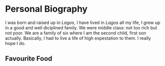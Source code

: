 # Personal Biography
I was born and raised up in *Lagos*, I have lived in *Lagos* all
my life, I grew up in a good and well diciplined family. We
were middle class: not too rich but not poor. We are a family
of six where I am the second child, first son actually. 
Basically, I had to live a life of high expestation to them. 
I really hope I do.

## Favourite Food